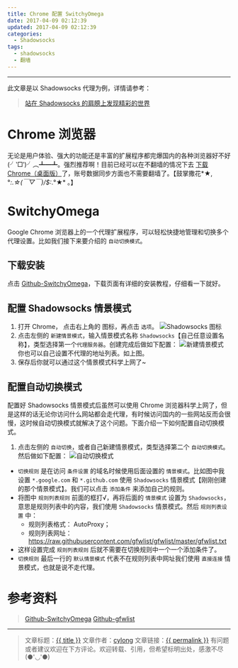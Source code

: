 ```yaml
---
title: Chrome 配置 SwitchyOmega
date: 2017-04-09 02:12:39
updated: 2017-04-09 02:12:39
categories:
  - Shadowsocks
tags:
  - shadowsocks
  - 翻墙
---
```

---

此文章是以 Shadowsocks 代理为例，详情请参考：

> [站在 Shadowsocks 的肩膀上发现精彩的世界][1]

# Chrome 浏览器

无论是用户体验、强大的功能还是丰富的扩展程序都完爆国内的各种浏览器好不好(╯‵□′)╯︵┻━┻。强烈推荐啊！目前已经可以在不翻墙的情况下去 [下载 Chrome（桌面版）][2]了，账号数据同步方面也不需要翻墙了。【鼓掌撒花*★,°*:.☆(￣▽￣)/$:*.°★* 。】

# SwitchyOmega

Google Chrome 浏览器上的一个代理扩展程序，可以轻松快捷地管理和切换多个代理设置。比如我们接下来要介绍的 `自动切换模式`。

<!-- more -->

## 下载安装

点击 [Github-SwitchyOmega][3]，下载页面有详细的安装教程，仔细看一下就好。

## 配置 Shadowsocks 情景模式

1. 打开 Chrome， 点击右上角的 <span class="fa fa-globe" aria-hidden="true"></span> 图标，再点击 `选项`。
![Shadowsocks 图标](Shadowsocks-icon.png)
2. 点击左侧的 `新建情景模式`，输入情景模式名称 `Shadowsocks`【自己任意设置名称】，类型选择第一个`代理服务器`。创建完成后做如下配置：
![新建情景模式](new.png)
你也可以自己设置不代理的地址列表。如上图。
3. 保存后你就可以通过这个情景模式科学上网了~

## 配置自动切换模式

配置好 Shadowsocks 情景模式后虽然可以使用 Chrome 浏览器科学上网了，但是这样的话无论你访问什么网站都会走代理，有时候访问国内的一些网站反而会很慢，这时候自动切换模式就解决了这个问题。下面介绍一下如何配置自动切换模式。

1. 点击左侧的 `自动切换`，或者自己新建情景模式，类型选择第二个 `自动切换模式`。然后做如下配置：
![自动切换模式](auto.png)
* `切换规则` 是在访问 `条件设置` 的域名时候使用后面设置的 `情景模式`。比如图中我设置 `*.google.com` 和 `*.github.com` 使用 `Shadowsocks` 情景模式【刚刚创建的那个情景模式】。我们可以点击 `添加条件` 来添加自己的规则。
* 将图中 `规则列表规则` 前面的框打√，再将后面的 `情景模式` 设置为 `Shadowsocks`，意思是规则列表中的内容，我们使用 `Shadowsocks` 情景模式。然后 `规则列表设置` 中：
  - 规则列表格式： AutoProxy；
  - 规则列表网址： <https://raw.githubusercontent.com/gfwlist/gfwlist/master/gfwlist.txt>
* 这样设置完成 `规则列表规则` 后就不需要在切换规则中一个一个添加条件了。
* `切换规则` 最后一行的 `默认情景模式` 代表不在规则列表中网址我们使用 `直接连接` 情景模式，也就是说不走代理。

# 参考资料

> [Github-SwitchyOmega][4]
> [Github-gfwlist][5]

---

> 文章标题：<a href='{{ permalink }}' title='{{ title }}' >{{ title }}</a>
> 文章作者：[cylong](http://www.cylong.com/about/ "cylong")
> 文章链接：<a href='{{ permalink }}' title='{{ title }}' >{{ permalink }}</a>
> 有问题或者建议欢迎在下方评论。欢迎转载、引用，但希望标明出处，感激不尽(●'◡'●)

[1]: /blog/2016/05/26/shadowsocks/ "站在 Shadowsocks 的肩膀上发现精彩的世界"
[2]: http://www.google.cn/chrome/browser/desktop/index.html "Chrome（桌面版）"
[3]: https://github.com/FelisCatus/SwitchyOmega/releases "FelisCatus/SwitchyOmega"
[4]: https://github.com/FelisCatus/SwitchyOmega "FelisCatus/SwitchyOmega"
[5]: https://github.com/gfwlist/gfwlist "gfwlist/gfwlist"
